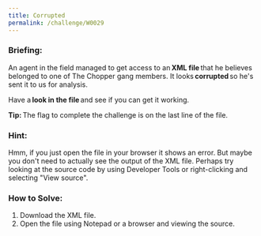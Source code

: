 ```yaml
---
title: Corrupted
permalink: /challenge/W0029
---
```


### Briefing: 
An agent in the field managed to get access to an **XML file** that he believes belonged to one of The Chopper gang members. It looks **corrupted** so he's sent it to us for analysis. 

Have a **look in the file** and see if you can get it working. 

**Tip:** The flag to complete the challenge is on the last line of the file. 

### Hint:
Hmm, if you just open the file in your browser it shows an error. But maybe you don't need to actually see the output of the XML file. Perhaps try looking at the source code by using Developer Tools or right-clicking and selecting "View source".

### How to Solve: 
1. Download the XML file. 
2. Open the file using Notepad or a browser and viewing the source.